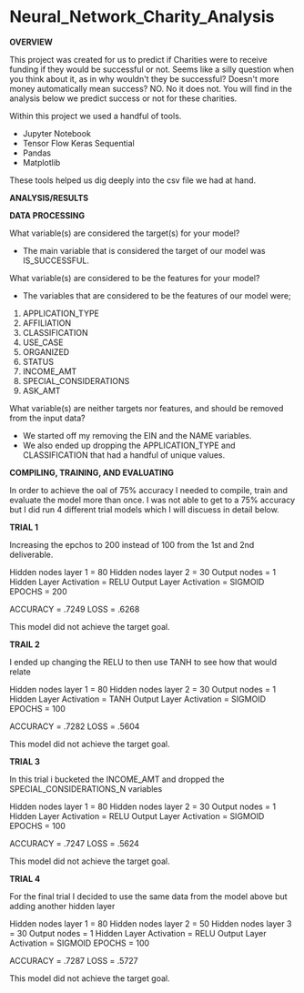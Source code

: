 # Neural_Network_Charity_Analysis

**OVERVIEW**

This project was created for us to predict if Charities were to receive funding if they would be successful or not. Seems like a silly question when you think about it, as in why wouldn't they be successful? Doesn't more money automatically mean success? NO. No it does not. You will find in the analysis below we predict success or not for these charities.


Within this project we used a handful of tools.

- Jupyter Notebook
- Tensor Flow Keras Sequential
- Pandas
- Matplotlib

These tools helped us dig deeply into the csv file we had at hand. 

**ANALYSIS/RESULTS**

**DATA PROCESSING**

What variable(s) are considered the target(s) for your model?

- The main variable that is considered the target of our model was IS_SUCCESSFUL.

What variable(s) are considered to be the features for your model?

- The variables that are considered to be the features of our model were; 
1. APPLICATION_TYPE
2. AFFILIATION
3. CLASSIFICATION
4. USE_CASE
5. ORGANIZED
6. STATUS
7. INCOME_AMT
8. SPECIAL_CONSIDERATIONS
9. ASK_AMT

What variable(s) are neither targets nor features, and should be removed from the input data?

- We started off my removing the EIN and the NAME variables.
- We also ended up dropping the APPLICATION_TYPE and CLASSIFICATION that had a handful of unique values.

**COMPILING, TRAINING, AND EVALUATING**

In order to achieve the oal of 75% accuracy I needed to compile, train and evaluate the model more than once. I was not able to get to a 75% accuracy but I did run 4 different trial models which I will discuess in detail below.

**TRIAL 1**

Increasing the epchos to 200 instead of 100 from the 1st and 2nd deliverable.

Hidden nodes layer 1 = 80
Hidden nodes layer 2 = 30
Output nodes = 1
Hidden Layer Activation = RELU
Output Layer Activation = SIGMOID
EPOCHS = 200

ACCURACY = .7249
LOSS = .6268

This model did not achieve the target goal.

**TRAIL 2**

I ended up changing the RELU to then use TANH to see how that would relate

Hidden nodes layer 1 = 80
Hidden nodes layer 2 = 30
Output nodes = 1
Hidden Layer Activation = TANH
Output Layer Activation = SIGMOID
EPOCHS = 100

ACCURACY = .7282
LOSS = .5604

This model did not achieve the target goal.

**TRIAL 3** 

In this trial i bucketed the INCOME_AMT and dropped the SPECIAL_CONSIDERATIONS_N variables

Hidden nodes layer 1 = 80
Hidden nodes layer 2 = 30
Output nodes = 1
Hidden Layer Activation = RELU
Output Layer Activation = SIGMOID
EPOCHS = 100

ACCURACY = .7247
LOSS = .5624

This model did not achieve the target goal.

**TRIAL 4**

For the final trial I decided to use the same data from the model above but adding another hidden layer

Hidden nodes layer 1 = 80
Hidden nodes layer 2 = 50
Hidden nodes layer 3 = 30
Output nodes = 1
Hidden Layer Activation = RELU
Output Layer Activation = SIGMOID
EPOCHS = 100

ACCURACY = .7287
LOSS = .5727

This model did not achieve the target goal.

